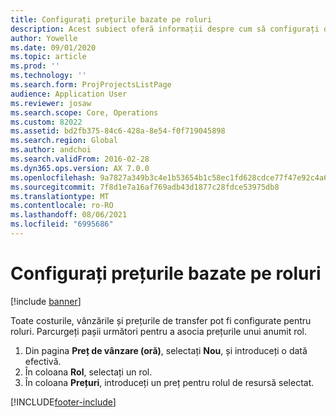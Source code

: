 ```yaml
---
title: Configurați prețurile bazate pe roluri
description: Acest subiect oferă informații despre cum să configurați dimensiunile de preț pentru roluri specifice.
author: Yowelle
ms.date: 09/01/2020
ms.topic: article
ms.prod: ''
ms.technology: ''
ms.search.form: ProjProjectsListPage
audience: Application User
ms.reviewer: josaw
ms.search.scope: Core, Operations
ms.custom: 82022
ms.assetid: bd2fb375-84c6-428a-8e54-f0f719045898
ms.search.region: Global
ms.author: andchoi
ms.search.validFrom: 2016-02-28
ms.dyn365.ops.version: AX 7.0.0
ms.openlocfilehash: 9a7827a349b3c4e1b53654b1c58ec1fd628cdce77f47e92c4a61e62eae675ef9
ms.sourcegitcommit: 7f8d1e7a16af769adb43d1877c28fdce53975db8
ms.translationtype: MT
ms.contentlocale: ro-RO
ms.lasthandoff: 08/06/2021
ms.locfileid: "6995686"
---
```

# <a name="set-up-role-based-pricing"></a>Configurați prețurile bazate pe roluri

[!include [banner](../includes/banner.md)]

Toate costurile, vânzările și prețurile de transfer pot fi configurate pentru roluri. Parcurgeți pașii următori pentru a asocia prețurile unui anumit rol.

1. Din pagina **Preț de vânzare (oră)**, selectați **Nou**, și introduceți o dată efectivă.
2. În coloana **Rol**, selectați un rol.
3. În coloana **Prețuri**, introduceți un preț pentru rolul de resursă selectat.


[!INCLUDE[footer-include](../includes/footer-banner.md)]